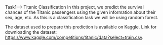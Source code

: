 Task1--> Titanic Classification 
In this project, we predict the survival chances of the Titanic passengers using the given information about their sex, age, etc. 
As this is a classification task we will be using random forest.


The dataset used to prepare this prediction is available on Kaggle.
Link for downloading the dataset: https://www.kaggle.com/competitions/titanic/data?select=train.csv.
